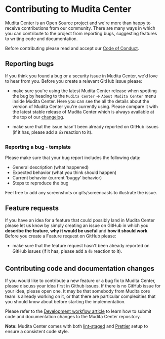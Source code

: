 # Contributing to Mudita Center

Mudita Center is an Open Source project and we're more than happy to receive contributions from our community. There are many ways in which you can contribute to the project from reporting bugs, suggesting features to writing code and documentation.

Before contributing please read and accept our [Code of Conduct](./CODE_OF_CODUCT.md).

## Reporting bugs

If you think you found a bug or a security issue in Mudita Center, we'd love to hear from you. Before you create a relevant GitHub issue please:

- make sure you're using the latest Mudita Center release when spotting the bug by heading to the `Mudita Center` -> `About Mudita Center` menu inside Mudita Center. Here you can see the all the details about the version of Mudita Center you're currently using. Please compare it with the latest stable release of Mudita Center which is always available at the top of our [changelog](changelog.md).

- make sure that the issue hasn't been already reported on GitHub issues (if it has, please add a 👍 reaction to it).

### Reporting a bug - template

Please make sure that your bug report includes the following data:

- General description (what happened)
- Expected behavior (what you think should happen)
- Current behavior (current 'buggy' behavior)
- Steps to reproduce the bug

Feel free to add any screenshots or gifs/screencasts to illustrate the issue.

## Feature requests

If you have an idea for a feature that could possibly land in Mudita Center please let us know by simply creating an issue on GitHub in which you **describe the feature**, **why it would be useful** and **how it should work**. Before you create a Feature request on GitHub please:

- make sure that the feature request hasn't been already reported on GitHub issues (if it has, please add a 👍 reaction to it).

## Contributing code and documentation changes

If you would like to contribute a new feature or a bug fix to Mudita Center, please discuss your idea first in Github issues. If there is no GitHub issue for your idea, please open one. It may be that somebody from Mudita core team is already working on it, or that there are particular complexities that you should know about before starting the implementation.

Please refer to the [Development workflow article](development_workflow.md) to learn how to submit code and documentation changes to the Mudita Center repository.

**Note:** Mudita Center comes with both [lint-staged](https://github.com/okonet/lint-staged) and [Prettier](https://prettier.io/) setup to ensure a consistent code style.